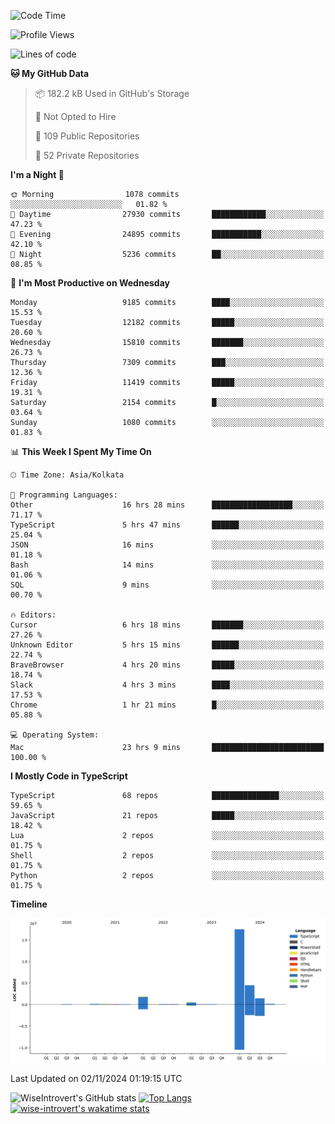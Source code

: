 <!--START_SECTION:waka-->
![Code Time](http://img.shields.io/badge/Code%20Time-1%2C766%20hrs%2032%20mins-blue)

![Profile Views](http://img.shields.io/badge/Profile%20Views-0-blue)

![Lines of code](https://img.shields.io/badge/From%20Hello%20World%20I%27ve%20Written-26.4%20million%20lines%20of%20code-blue)

**🐱 My GitHub Data** 

> 📦 182.2 kB Used in GitHub's Storage 
 > 
> 🚫 Not Opted to Hire
 > 
> 📜 109 Public Repositories 
 > 
> 🔑 52 Private Repositories 
 > 
**I'm a Night 🦉** 

```text
🌞 Morning                1078 commits        ░░░░░░░░░░░░░░░░░░░░░░░░░   01.82 % 
🌆 Daytime                27930 commits       ████████████░░░░░░░░░░░░░   47.23 % 
🌃 Evening                24895 commits       ███████████░░░░░░░░░░░░░░   42.10 % 
🌙 Night                  5236 commits        ██░░░░░░░░░░░░░░░░░░░░░░░   08.85 % 
```
📅 **I'm Most Productive on Wednesday** 

```text
Monday                   9185 commits        ████░░░░░░░░░░░░░░░░░░░░░   15.53 % 
Tuesday                  12182 commits       █████░░░░░░░░░░░░░░░░░░░░   20.60 % 
Wednesday                15810 commits       ███████░░░░░░░░░░░░░░░░░░   26.73 % 
Thursday                 7309 commits        ███░░░░░░░░░░░░░░░░░░░░░░   12.36 % 
Friday                   11419 commits       █████░░░░░░░░░░░░░░░░░░░░   19.31 % 
Saturday                 2154 commits        █░░░░░░░░░░░░░░░░░░░░░░░░   03.64 % 
Sunday                   1080 commits        ░░░░░░░░░░░░░░░░░░░░░░░░░   01.83 % 
```


📊 **This Week I Spent My Time On** 

```text
🕑︎ Time Zone: Asia/Kolkata

💬 Programming Languages: 
Other                    16 hrs 28 mins      ██████████████████░░░░░░░   71.17 % 
TypeScript               5 hrs 47 mins       ██████░░░░░░░░░░░░░░░░░░░   25.04 % 
JSON                     16 mins             ░░░░░░░░░░░░░░░░░░░░░░░░░   01.18 % 
Bash                     14 mins             ░░░░░░░░░░░░░░░░░░░░░░░░░   01.06 % 
SQL                      9 mins              ░░░░░░░░░░░░░░░░░░░░░░░░░   00.70 % 

🔥 Editors: 
Cursor                   6 hrs 18 mins       ███████░░░░░░░░░░░░░░░░░░   27.26 % 
Unknown Editor           5 hrs 15 mins       ██████░░░░░░░░░░░░░░░░░░░   22.74 % 
BraveBrowser             4 hrs 20 mins       █████░░░░░░░░░░░░░░░░░░░░   18.74 % 
Slack                    4 hrs 3 mins        ████░░░░░░░░░░░░░░░░░░░░░   17.53 % 
Chrome                   1 hr 21 mins        █░░░░░░░░░░░░░░░░░░░░░░░░   05.88 % 

💻 Operating System: 
Mac                      23 hrs 9 mins       █████████████████████████   100.00 % 
```

**I Mostly Code in TypeScript** 

```text
TypeScript               68 repos            ███████████████░░░░░░░░░░   59.65 % 
JavaScript               21 repos            █████░░░░░░░░░░░░░░░░░░░░   18.42 % 
Lua                      2 repos             ░░░░░░░░░░░░░░░░░░░░░░░░░   01.75 % 
Shell                    2 repos             ░░░░░░░░░░░░░░░░░░░░░░░░░   01.75 % 
Python                   2 repos             ░░░░░░░░░░░░░░░░░░░░░░░░░   01.75 % 
```



**Timeline**

![Lines of Code chart](https://raw.githubusercontent.com/wise-introvert/wise-introvert/master/assets/bar_graph.png)


 Last Updated on 02/11/2024 01:19:15 UTC
<!--END_SECTION:waka-->

![WiseIntrovert's GitHub stats](https://github-readme-stats.vercel.app/api?username=wise-introvert&count_private=true&show_icons=true)
[![Top Langs](https://github-readme-stats.vercel.app/api/top-langs/?username=wise-introvert&langs_count=10)](https://github.com/anuraghazra/github-readme-stats)
[![wise-introvert's wakatime stats](https://github-readme-stats.vercel.app/api/wakatime?username=wiseintrovert)](https://github.com/anuraghazra/github-readme-stats)
